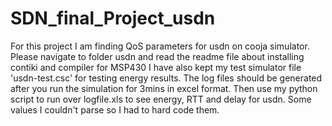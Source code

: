 # SDN_final_Project_usdn
For this project I am finding QoS parameters for usdn on cooja simulator. Please navigate to folder usdn and read the readme file about installing contiki and compiler for MSP430
I have also kept my test simulator file 'usdn-test.csc' for testing energy results. The log files should be generated after you run the simulation for 3mins in excel format. Then 
use my python script to run over logfile.xls to see energy, RTT and delay for usdn. Some values I couldn't parse so I had to hard code them.
